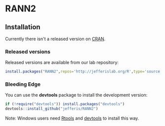 # RANN2

## Installation
Currently there isn't a released version on [CRAN](http://cran.r-project.org/).

### Released versions
Released versions are available from our lab repository:

```r
install.packages("RANN2",repos='http://jefferislab.org/R',type='source')
```

### Bleeding Edge
You can use the **devtools** package to install the development version:

```r
if (!require("devtools")) install.packages("devtools")
devtools::install_github("jefferis/RANN2")
```

Note: Windows users need [Rtools](http://www.murdoch-sutherland.com/Rtools/) and [devtools](http://CRAN.R-project.org/package=devtools) to install this way.
